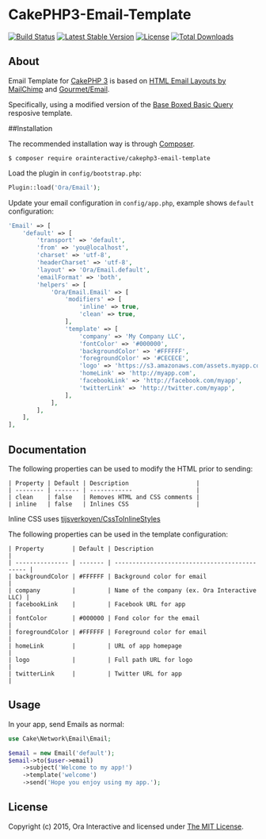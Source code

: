 # CakePHP3-Email-Template

[![Build Status](https://travis-ci.org/OraInteractive/CakePHP3-Email-Template.svg?branch=develop)](https://travis-ci.org/OraInteractive/CakePHP3-Email-Template)
[![Latest Stable Version](https://poser.pugx.org/orainteractive/cakephp3-email-template/v/stable)](https://packagist.org/packages/orainteractive/cakephp3-email-template)
[![License](https://poser.pugx.org/orainteractive/cakephp3-email-template/license)](https://packagist.org/packages/orainteractive/cakephp3-email-template)
[![Total Downloads](https://poser.pugx.org/orainteractive/cakephp3-email-template/downloads)](https://packagist.org/packages/orainteractive/cakephp3-email-template)

## About

Email Template for [CakePHP 3] is based on [HTML Email Layouts by MailChimp][MC Blueprints] and [Gourmet/Email][Gourmet/Email].

Specifically, using a modified version of the [Base Boxed Basic Query][template] resposive template.

##Installation

The recommended installation way is through [Composer].

```
$ composer require orainteractive/cakephp3-email-template
```

Load the plugin in `config/bootstrap.php`:

```php
Plugin::load('Ora/Email');
```

Update your email configuration in `config/app.php`, example shows `default` configuration:

```php
'Email' => [
	'default' => [
		'transport' => 'default',
		'from' => 'you@localhost',
        'charset' => 'utf-8',
        'headerCharset' => 'utf-8',
        'layout' => 'Ora/Email.default',
        'emailFormat' => 'both',
        'helpers' => [
            'Ora/Email.Email' => [
                'modifiers' => [
                    'inline' => true,
                    'clean' => true,
                ],
                'template' => [
                    'company' => 'My Company LLC',
                    'fontColor' => '#000000',
                    'backgroundColor' => '#FFFFFF',
                    'foregroundColor' => '#CECECE',
                    'logo' => 'https://s3.amazonaws.com/assets.myapp.com/email/logo.png',
                    'homeLink' => 'http://myapp.com',
                    'facebookLink' => 'http://facebook.com/myapp',
                    'twitterLink' => 'http://twitter.com/myapp',
                ],
            ],
        ],
	],
],
```

## Documentation

The following properties can be used to modify the HTML prior to sending:

```
| Property | Default | Description                   |
| -------- | ------- | ------------                  |
| clean    | false   | Removes HTML and CSS comments |
| inline   | false   | Inlines CSS                   |
```

Inline CSS uses [tijsverkoyen/CssToInlineStyles]

The following properties can be used in the template configuration:

```
| Property        | Default | Description                                   |
| --------------- | ------- | --------------------------------------------- |
| backgroundColor | #FFFFFF | Background color for email                    |
| company         |         | Name of the company (ex. Ora Interactive LLC) |
| facebookLink    |         | Facebook URL for app                          |
| fontColor       | #000000 | Fond color for the email                      |
| foregroundColor | #FFFFFF | Foreground color for email                    |
| homeLink        |         | URL of app homepage                           |
| logo            |         | Full path URL for logo                        |
| twitterLink     |         | Twitter URL for app                           |
```

## Usage

In your app, send Emails as normal:

```php
use Cake\Network\Email\Email;

$email = new Email('default');
$email->to($user->email)
    ->subject('Welcome to my app!')
    ->template('welcome')
    ->send('Hope you enjoy using my app.');
```

## License

Copyright (c) 2015, Ora Interactive and licensed under [The MIT License][mit].

[MC Blueprints]:https://github.com/mailchimp/Email-Blueprints
[CakePHP 3]:http://cakephp.org
[Composer]:http://getcomposer.org
[tijsverkoyen/CssToInlineStyles]:https://github.com/tijsverkoyen/CssToInlineStyles
[Gourmet/Email]:https://github.com/gourmet/email
[template]:https://github.com/mailchimp/email-blueprints/blob/master/responsive-templates/base_boxed_basic_query.html
[mit]:http://www.opensource.org/licenses/mit-license.php